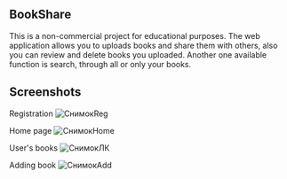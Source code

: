 
## BookShare

This is a non-commercial project for educational purposes.
The web application allows you to uploads books and share them with others, also you can review and delete books you uploaded. Another one available function is search, through all or only your books.

## Screenshots


Registration
![СнимокReg](https://user-images.githubusercontent.com/39008904/135582992-98b7a648-3003-4cac-a01e-6034b8cecd6a.PNG)

Home page
![СнимокHome](https://user-images.githubusercontent.com/39008904/135583321-4bb578f1-09e1-4622-9d94-b7b70045b9e0.PNG)

User's books
![СнимокЛК](https://user-images.githubusercontent.com/39008904/135583381-c9421259-afcc-47c3-bb73-1331fc65b916.PNG)

Adding book
![СнимокAdd](https://user-images.githubusercontent.com/39008904/135583484-a24ef346-918e-409b-9e34-2c4176bbb9fe.PNG)

